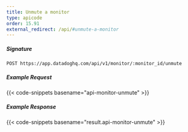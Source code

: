 ```yaml
---
title: Unmute a monitor
type: apicode
order: 15.91
external_redirect: /api/#unmute-a-monitor
---
```


##### Signature
`POST https://app.datadoghq.com/api/v1/monitor/:monitor_id/unmute`
##### Example Request
{{< code-snippets basename="api-monitor-unmute" >}}
##### Example Response
{{< code-snippets basename="result.api-monitor-unmute" >}}